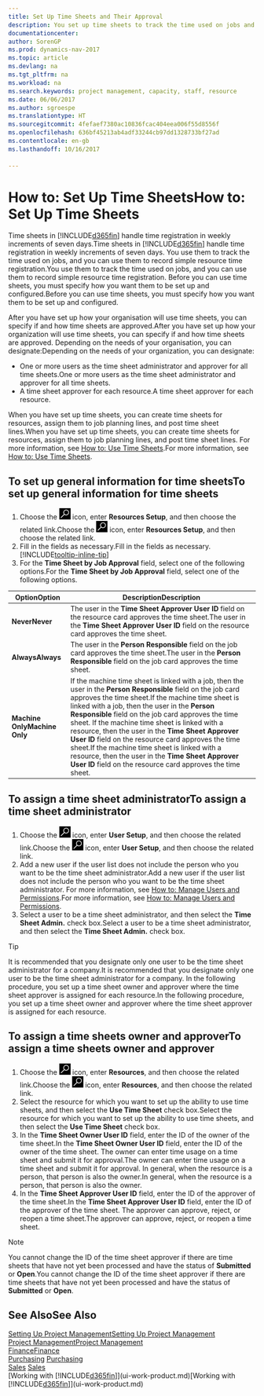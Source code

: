 ```yaml
---
title: Set Up Time Sheets and Their Approval
description: You set up time sheets to track the time used on jobs and using resources, helping you with project management, staffing, and capacity
documentationcenter: 
author: SorenGP
ms.prod: dynamics-nav-2017
ms.topic: article
ms.devlang: na
ms.tgt_pltfrm: na
ms.workload: na
ms.search.keywords: project management, capacity, staff, resource
ms.date: 06/06/2017
ms.author: sgroespe
ms.translationtype: HT
ms.sourcegitcommit: 4fefaef7380ac10836fcac404eea006f55d8556f
ms.openlocfilehash: 636bf45213ab4adf33244cb97dd1328733bf27ad
ms.contentlocale: en-gb
ms.lasthandoff: 10/16/2017

---
```

# <a name="how-to-set-up-time-sheets"></a><span data-ttu-id="a21ac-103">How to: Set Up Time Sheets</span><span class="sxs-lookup"><span data-stu-id="a21ac-103">How to: Set Up Time Sheets</span></span>
<span data-ttu-id="a21ac-104">Time sheets in [!INCLUDE[d365fin](includes/d365fin_md.md)] handle time registration in weekly increments of seven days.</span><span class="sxs-lookup"><span data-stu-id="a21ac-104">Time sheets in [!INCLUDE[d365fin](includes/d365fin_md.md)] handle time registration in weekly increments of seven days.</span></span> <span data-ttu-id="a21ac-105">You use them to track the time used on jobs, and you can use them to record simple resource time registration.</span><span class="sxs-lookup"><span data-stu-id="a21ac-105">You use them to track the time used on jobs, and you can use them to record simple resource time registration.</span></span> <span data-ttu-id="a21ac-106">Before you can use time sheets, you must specify how you want them to be set up and configured.</span><span class="sxs-lookup"><span data-stu-id="a21ac-106">Before you can use time sheets, you must specify how you want them to be set up and configured.</span></span>

<span data-ttu-id="a21ac-107">After you have set up how your organisation will use time sheets, you can specify if and how time sheets are approved.</span><span class="sxs-lookup"><span data-stu-id="a21ac-107">After you have set up how your organization will use time sheets, you can specify if and how time sheets are approved.</span></span> <span data-ttu-id="a21ac-108">Depending on the needs of your organisation, you can designate:</span><span class="sxs-lookup"><span data-stu-id="a21ac-108">Depending on the needs of your organization, you can designate:</span></span>

* <span data-ttu-id="a21ac-109">One or more users as the time sheet administrator and approver for all time sheets.</span><span class="sxs-lookup"><span data-stu-id="a21ac-109">One or more users as the time sheet administrator and approver for all time sheets.</span></span>
* <span data-ttu-id="a21ac-110">A time sheet approver for each resource.</span><span class="sxs-lookup"><span data-stu-id="a21ac-110">A time sheet approver for each resource.</span></span>

<span data-ttu-id="a21ac-111">When you have set up time sheets, you can create time sheets for resources, assign them to job planning lines, and post time sheet lines.</span><span class="sxs-lookup"><span data-stu-id="a21ac-111">When you have set up time sheets, you can create time sheets for resources, assign them to job planning lines, and post time sheet lines.</span></span> <span data-ttu-id="a21ac-112">For more information, see [How to: Use Time Sheets](projects-how-use-time-sheets.md).</span><span class="sxs-lookup"><span data-stu-id="a21ac-112">For more information, see [How to: Use Time Sheets](projects-how-use-time-sheets.md).</span></span>

## <a name="to-set-up-general-information-for-time-sheets"></a><span data-ttu-id="a21ac-113">To set up general information for time sheets</span><span class="sxs-lookup"><span data-stu-id="a21ac-113">To set up general information for time sheets</span></span>
1. <span data-ttu-id="a21ac-114">Choose the ![Search for Page or Report](media/ui-search/search_small.png "Search for Page or Report icon") icon, enter **Resources Setup**, and then choose the related link.</span><span class="sxs-lookup"><span data-stu-id="a21ac-114">Choose the ![Search for Page or Report](media/ui-search/search_small.png "Search for Page or Report icon") icon, enter **Resources Setup**, and then choose the related link.</span></span>  
2. <span data-ttu-id="a21ac-115">Fill in the fields as necessary.</span><span class="sxs-lookup"><span data-stu-id="a21ac-115">Fill in the fields as necessary.</span></span> [!INCLUDE[tooltip-inline-tip](includes/tooltip-inline-tip_md.md)]
3. <span data-ttu-id="a21ac-116">For the **Time Sheet by Job Approval** field, select one of the following options.</span><span class="sxs-lookup"><span data-stu-id="a21ac-116">For the **Time Sheet by Job Approval** field, select one of the following options.</span></span>

| <span data-ttu-id="a21ac-117">Option</span><span class="sxs-lookup"><span data-stu-id="a21ac-117">Option</span></span> | <span data-ttu-id="a21ac-118">Description</span><span class="sxs-lookup"><span data-stu-id="a21ac-118">Description</span></span> |
| --- | --- |
| <span data-ttu-id="a21ac-119">**Never**</span><span class="sxs-lookup"><span data-stu-id="a21ac-119">**Never**</span></span> |<span data-ttu-id="a21ac-120">The user in the **Time Sheet Approver User ID** field on the resource card approves the time sheet.</span><span class="sxs-lookup"><span data-stu-id="a21ac-120">The user in the **Time Sheet Approver User ID** field on the resource card approves the time sheet.</span></span> |
| <span data-ttu-id="a21ac-121">**Always**</span><span class="sxs-lookup"><span data-stu-id="a21ac-121">**Always**</span></span> |<span data-ttu-id="a21ac-122">The user in the **Person Responsible** field on the job card approves the time sheet.</span><span class="sxs-lookup"><span data-stu-id="a21ac-122">The user in the **Person Responsible** field on the job card approves the time sheet.</span></span> |
| <span data-ttu-id="a21ac-123">**Machine Only**</span><span class="sxs-lookup"><span data-stu-id="a21ac-123">**Machine Only**</span></span> |<span data-ttu-id="a21ac-124">If the machine time sheet is linked with a job, then the user in the **Person Responsible** field on the job card approves the time sheet.</span><span class="sxs-lookup"><span data-stu-id="a21ac-124">If the machine time sheet is linked with a job, then the user in the **Person Responsible** field on the job card approves the time sheet.</span></span> <span data-ttu-id="a21ac-125">If the machine time sheet is linked with a resource, then the user in the **Time Sheet Approver User ID** field on the resource card approves the time sheet.</span><span class="sxs-lookup"><span data-stu-id="a21ac-125">If the machine time sheet is linked with a resource, then the user in the **Time Sheet Approver User ID** field on the resource card approves the time sheet.</span></span> |

## <a name="to-assign-a-time-sheet-administrator"></a><span data-ttu-id="a21ac-126">To assign a time sheet administrator</span><span class="sxs-lookup"><span data-stu-id="a21ac-126">To assign a time sheet administrator</span></span>
1. <span data-ttu-id="a21ac-127">Choose the ![Search for Page or Report](media/ui-search/search_small.png "Search for Page or Report icon") icon, enter **User Setup**, and then choose the related link.</span><span class="sxs-lookup"><span data-stu-id="a21ac-127">Choose the ![Search for Page or Report](media/ui-search/search_small.png "Search for Page or Report icon") icon, enter **User Setup**, and then choose the related link.</span></span>  
2. <span data-ttu-id="a21ac-128">Add a new user if the user list does not include the person who you want to be the time sheet administrator.</span><span class="sxs-lookup"><span data-stu-id="a21ac-128">Add a new user if the user list does not include the person who you want to be the time sheet administrator.</span></span> <span data-ttu-id="a21ac-129">For more information, see [How to: Manage Users and Permissions](ui-how-users-permissions.md).</span><span class="sxs-lookup"><span data-stu-id="a21ac-129">For more information, see [How to: Manage Users and Permissions](ui-how-users-permissions.md).</span></span>
3. <span data-ttu-id="a21ac-130">Select a user to be a time sheet administrator, and then select the **Time Sheet Admin.** check box.</span><span class="sxs-lookup"><span data-stu-id="a21ac-130">Select a user to be a time sheet administrator, and then select the **Time Sheet Admin.** check box.</span></span>  

> [!TIP]  
>   <span data-ttu-id="a21ac-131">It is recommended that you designate only one user to be the time sheet administrator for a company.</span><span class="sxs-lookup"><span data-stu-id="a21ac-131">It is recommended that you designate only one user to be the time sheet administrator for a company.</span></span> <span data-ttu-id="a21ac-132">In the following procedure, you set up a time sheet owner and approver where the time sheet approver is assigned for each resource.</span><span class="sxs-lookup"><span data-stu-id="a21ac-132">In the following procedure, you set up a time sheet owner and approver where the time sheet approver is assigned for each resource.</span></span>  

## <a name="to-assign-a-time-sheets-owner-and-approver"></a><span data-ttu-id="a21ac-133">To assign a time sheets owner and approver</span><span class="sxs-lookup"><span data-stu-id="a21ac-133">To assign a time sheets owner and approver</span></span>
1. <span data-ttu-id="a21ac-134">Choose the ![Search for Page or Report](media/ui-search/search_small.png "Search for Page or Report icon") icon, enter **Resources**, and then choose the related link.</span><span class="sxs-lookup"><span data-stu-id="a21ac-134">Choose the ![Search for Page or Report](media/ui-search/search_small.png "Search for Page or Report icon") icon, enter **Resources**, and then choose the related link.</span></span>
2. <span data-ttu-id="a21ac-135">Select the resource for which you want to set up the ability to use time sheets, and then select the **Use Time Sheet** check box.</span><span class="sxs-lookup"><span data-stu-id="a21ac-135">Select the resource for which you want to set up the ability to use time sheets, and then select the **Use Time Sheet** check box.</span></span>  
3. <span data-ttu-id="a21ac-136">In the **Time Sheet Owner User ID** field, enter the ID of the owner of the time sheet.</span><span class="sxs-lookup"><span data-stu-id="a21ac-136">In the **Time Sheet Owner User ID** field, enter the ID of the owner of the time sheet.</span></span> <span data-ttu-id="a21ac-137">The owner can enter time usage on a time sheet and submit it for approval.</span><span class="sxs-lookup"><span data-stu-id="a21ac-137">The owner can enter time usage on a time sheet and submit it for approval.</span></span> <span data-ttu-id="a21ac-138">In general, when the resource is a person, that person is also the owner.</span><span class="sxs-lookup"><span data-stu-id="a21ac-138">In general, when the resource is a person, that person is also the owner.</span></span>  
4. <span data-ttu-id="a21ac-139">In the **Time Sheet Approver User ID** field, enter the ID of the approver of the time sheet.</span><span class="sxs-lookup"><span data-stu-id="a21ac-139">In the **Time Sheet Approver User ID** field, enter the ID of the approver of the time sheet.</span></span> <span data-ttu-id="a21ac-140">The approver can approve, reject, or reopen a time sheet.</span><span class="sxs-lookup"><span data-stu-id="a21ac-140">The approver can approve, reject, or reopen a time sheet.</span></span>  

> [!NOTE]  
>   <span data-ttu-id="a21ac-141">You cannot change the ID of the time sheet approver if there are time sheets that have not yet been processed and have the status of **Submitted** or **Open**.</span><span class="sxs-lookup"><span data-stu-id="a21ac-141">You cannot change the ID of the time sheet approver if there are time sheets that have not yet been processed and have the status of **Submitted** or **Open**.</span></span>

## <a name="see-also"></a><span data-ttu-id="a21ac-142">See Also</span><span class="sxs-lookup"><span data-stu-id="a21ac-142">See Also</span></span>
[<span data-ttu-id="a21ac-143">Setting Up Project Management</span><span class="sxs-lookup"><span data-stu-id="a21ac-143">Setting Up Project Management</span></span>](projects-setup-projects.md)  
[<span data-ttu-id="a21ac-144">Project Management</span><span class="sxs-lookup"><span data-stu-id="a21ac-144">Project Management</span></span>](projects-manage-projects.md)  
[<span data-ttu-id="a21ac-145">Finance</span><span class="sxs-lookup"><span data-stu-id="a21ac-145">Finance</span></span>](finance.md)  
<span data-ttu-id="a21ac-146">[Purchasing](purchasing-manage-purchasing.md)       </span><span class="sxs-lookup"><span data-stu-id="a21ac-146">[Purchasing](purchasing-manage-purchasing.md)       </span></span>  
<span data-ttu-id="a21ac-147">[Sales](sales-manage-sales.md)    </span><span class="sxs-lookup"><span data-stu-id="a21ac-147">[Sales](sales-manage-sales.md)    </span></span>  
<span data-ttu-id="a21ac-148">[Working with [!INCLUDE[d365fin](includes/d365fin_md.md)]](ui-work-product.md)</span><span class="sxs-lookup"><span data-stu-id="a21ac-148">[Working with [!INCLUDE[d365fin](includes/d365fin_md.md)]](ui-work-product.md)</span></span>  

